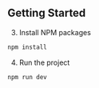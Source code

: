 
## Getting Started

3. Install NPM packages
```sh
npm install
```
4. Run the project
```sh
npm run dev
```

 
